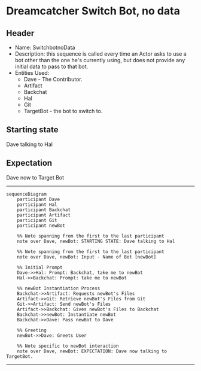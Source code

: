# Dreamcatcher Switch Bot, no data

## Header
 - Name: SwitchbotnoData
 - Description: this sequence is called every time an Actor asks to use a bot other than the one he's currently using, but does not provide any initial data to pass to that bot.
 - Entities Used:
    - Dave - The Contributor.
    - Artifact 
    - Backchat
    - Hal
    - Git
    - TargetBot - the bot to switch to.

## Starting state
Dave talking to Hal

## Expectation
Dave now to Target Bot

---
```mermaid
sequenceDiagram
    participant Dave
    participant Hal
    participant Backchat
    participant Artifact
    participant Git
    participant newBot

    %% Note spanning from the first to the last participant
    note over Dave, newBot: STARTING STATE: Dave talking to Hal
    
    %% Note spanning from the first to the last participant
    note over Dave, newBot: Input - Name of Bot [newBot]

    %% Initial Prompt
    Dave->>Hal: Prompt: Backchat, take me to newBot
    Hal->>Backchat: Prompt: take me to newBot

    %% newBot Instantiation Process
    Backchat->>Artifact: Requests newBot's Files
    Artifact->>Git: Retrieve newBot's Files from Git
    Git->>Artifact: Send newBot's Files
    Artifact->>Backchat: Gives newBot's Files to Backchat
    Backchat->>newBot: Instantiate newBot
    Backchat->>Dave: Pass newBot to Dave
    
    %% Greeting
    newBot->>Dave: Greets User

    %% Note specific to newBot interaction
    note over Dave, newBot: EXPECTATION: Dave now talking to TargetBot.
```
---